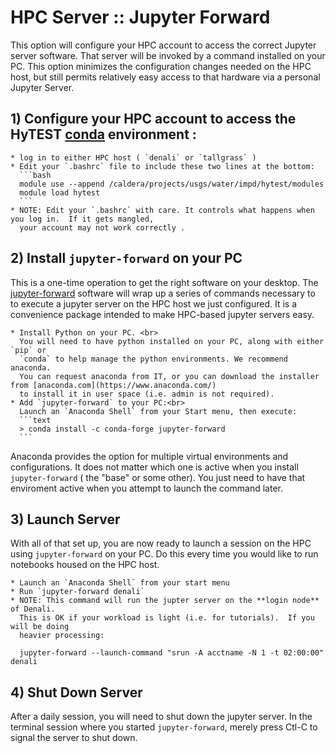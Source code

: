 # HPC Server :: Jupyter Forward

This option will configure your HPC account to access the correct Jupyter server software.  That server
will be invoked by a command installed on your PC.  This option minimizes the configuration changes
needed on the HPC host, but still permits relatively easy access to that hardware via a personal Jupyter
Server.

## 1) Configure your HPC account to access the HyTEST [conda](https://www.anaconda.org) environment :

    * log in to either HPC host ( `denali` or `tallgrass` )
    * Edit your `.bashrc` file to include these two lines at the bottom:
      ```bash
      module use --append /caldera/projects/usgs/water/impd/hytest/modules
      module load hytest
      ```
    * NOTE: Edit your `.bashrc` with care. It controls what happens when you log in.  If it gets mangled,
      your account may not work correctly .

## 2) Install `jupyter-forward` on your PC

This is a one-time operation to get the right software on your desktop.
The [jupyter-forward](https://pypi.org/project/jupyter-forward/) software will
wrap up a series of commands necessary to to execute a jupyter server on the
HPC host we just configured. It is a convenience package intended to make
HPC-based jupyter servers easy.

    * Install Python on your PC. <br>
      You will need to have python installed on your PC, along with either `pip` or
      `conda` to help manage the python environments. We recommend anaconda.
      You can request anaconda from IT, or you can download the installer from [anaconda.com](https://www.anaconda.com/)
      to install it in user space (i.e. admin is not required).
    * Add `jupyter-forward` to your PC:<br>
      Launch an `Anaconda Shell` from your Start menu, then execute:
      ```text
      > conda install -c conda-forge jupyter-forward
      ```
Anaconda provides the option for multiple virtual environments and configurations.  It does not
matter which one is active when you install `jupyter-forward` ( the "base" or some other).  You
just need to have that enviroment active when you attempt to launch the command later.

## 3) Launch Server

   With all of that set up, you are now ready to launch a session on the HPC using
   `jupyter-forward` on your PC. Do this every time you would like to run notebooks
   housed on the HPC host.

    * Launch an `Anaconda Shell` from your start menu
    * Run `jupyter-forward denali`
    * NOTE: This command will run the jupter server on the **login node** of Denali.
      This is OK if your workload is light (i.e. for tutorials).  If you will be doing
      heavier processing:

  ```text
    jupyter-forward --launch-command "srun -A acctname -N 1 -t 02:00:00"  denali
  ```

## 4) Shut Down Server<br>

After a daily session, you will need to shut down the jupyter server.
In the terminal session where you started `jupyter-forward`, merely press Ctl-C
to signal the server to shut down.